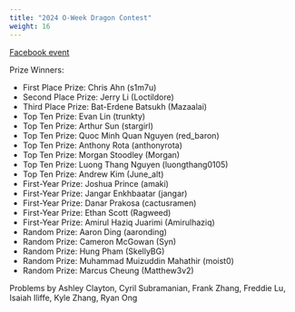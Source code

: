 ```yaml
---
title: "2024 O-Week Dragon Contest"
weight: 16
---
```


[Facebook event](https://www.facebook.com/events/1360684534569075/)

Prize Winners:

- First Place Prize: Chris Ahn (s1m7u)
- Second Place Prize: Jerry Li (Loctildore)
- Third Place Prize: Bat-Erdene Batsukh (Mazaalai)
- Top Ten Prize: Evan Lin (trunkty)
- Top Ten Prize: Arthur Sun (stargirl)
- Top Ten Prize: Quoc Minh Quan Nguyen (red\_baron)
- Top Ten Prize: Anthony Rota (anthonyrota)
- Top Ten Prize: Morgan Stoodley (Morgan)
- Top Ten Prize: Luong Thang Nguyen (luongthang0105)
- Top Ten Prize: Andrew Kim (June\_alt)
- First-Year Prize: Joshua Prince (amaki)
- First-Year Prize: Jangar Enkhbaatar (jangar)
- First-Year Prize: Danar Prakosa (cactusramen)
- First-Year Prize: Ethan Scott (Ragweed)
- First-Year Prize: Amirul Haziq Juarimi (Amirulhaziq)
- Random Prize: Aaron Ding (aaronding)
- Random Prize: Cameron McGowan (Syn)
- Random Prize: Hung Pham (SkellyBG)
- Random Prize: Muhammad Muizuddin Mahathir (moist0)
- Random Prize: Marcus Cheung (Matthew3v2)

Problems by Ashley Clayton, Cyril Subramanian, Frank Zhang, Freddie Lu, Isaiah Iliffe, Kyle Zhang, Ryan Ong
